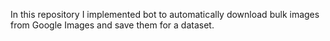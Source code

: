In this repository I implemented bot to automatically download bulk images from Google Images and save them for a dataset.